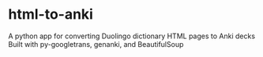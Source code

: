 # html-to-anki
A python app for converting Duolingo dictionary HTML pages to Anki decks
Built with py-googletrans, genanki, and BeautifulSoup
